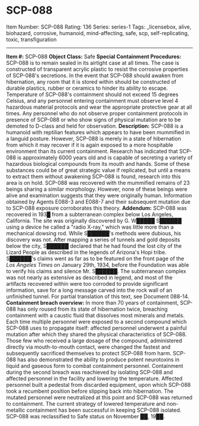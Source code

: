 # SCP-088
Item Number: SCP-088
Rating: 136
Series: series-1
Tags: _licensebox, alive, biohazard, corrosive, humanoid, mind-affecting, safe, scp, self-replicating, toxic, transfiguration

---

**Item #:** SCP-088
**Object Class:** Safe
**Special Containment Procedures:** SCP-088 is to remain sealed in its airtight case at all times. The case is constructed of transparent acrylic plastic to resist the corrosive properties of SCP-088's secretions. In the event that SCP-088 should awaken from hibernation, any room that it is stored within should be constructed of durable plastics, rubber or ceramics to hinder its ability to escape. Temperature of SCP-088's containment should not exceed 15 degrees Celsius, and any personnel entering containment must observe level 4 hazardous material protocols and wear the appropriate protective gear at all times.
Any personnel who do not observe proper containment protocols in presence of SCP-088 or who show signs of physical mutation are to be demoted to D-class and held for observation.
**Description:** SCP-088 is a humanoid with reptilian features which appears to have been mummified in a languid posture. However, SCP-088 is merely in a state of hibernation from which it may recover if it is again exposed to a more hospitable environment than its current containment. Research has indicated that SCP-088 is approximately 6000 years old and is capable of secreting a variety of hazardous biological compounds from its mouth and hands. Some of these substances could be of great strategic value if replicated, but until a means to extract them without awakening SCP-088 is found, research into this area is on hold.
SCP-088 was recovered with the mummified remains of 23 beings sharing a similar morphology. However, none of these beings were alive and examination suggests that they were originally human. Information obtained by Agents E088-3 and E088-7 and their subsequent mutation due to SCP-088 exposure corroborates this theory.
**Addendum:** SCP-088 was recovered in 193█ from a subterranean complex below Los Angeles, California. The site was originally discovered by G. W█████ S██████ using a device he called a "radio X-ray," which was little more than a mechanical dowsing rod. While S██████'s methods were dubious, his discovery was not. After mapping a series of tunnels and gold deposits below the city, S██████ declared that he had found the lost city of the Lizard People as described in the legends of Arizona's Hopi tribe. S██████'s claims went as far as to be featured on the front page of the _Los Angeles Times_ on January 29th, 1934, before the Foundation was able to verify his claims and silence Mr. S██████.
The subterranean complex was not nearly as extensive as described in legend, and most of the artifacts recovered within were too corroded to provide significant information, save for a long message carved into the rock wall of an unfinished tunnel. For partial translation of this text, see Document 088-14.
**Containment breach overview:** In more than 70 years of containment, SCP-088 has only roused from its state of hibernation twice, breaching containment with a caustic fluid that dissolves most minerals and metals. Each time multiple personnel were exposed to a second compound which SCP-088 uses to propagate itself: affected personnel underwent a painful mutation after which they shared the physical characteristics of SCP-088. Those few who received a large dosage of the compound, administered directly via mouth-to-mouth contact, were changed the fastest and subsequently sacrificed themselves to protect SCP-088 from harm. SCP-088 has also demonstrated the ability to produce potent neurotoxins in liquid and gaseous form to combat containment personnel.
Containment during the second breach was reachieved by isolating SCP-088 and affected personnel in the facility and lowering the temperature. Affected personnel built a pedestal from discarded equipment, upon which SCP-088 took a recumbent position before slipping back into hibernation. The mutated personnel were neutralized at this point and SCP-088 was returned to containment.
The current strategy of lowered temperature and non-metallic containment has been successful in keeping SCP-088 isolated. SCP-088 was reclassified to Safe status on November ██, 19██.